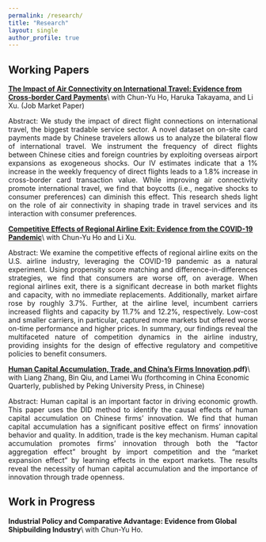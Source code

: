 ```yaml
---
permalink: /research/
title: "Research"
layout: single
author_profile: true
---
```




## Working Papers

**[The Impact of Air Connectivity on International Travel: Evidence from Cross-border Card Payments](https://tpeng2023.github.io/tpeng.github.io/assets/files/jmp_main3.pdf)**\\
with Chun-Yu Ho, Haruka Takayama, and Li Xu. (Job Market Paper)

<p style="text-align: justify;">
Abstract: We study the impact of direct flight connections on international travel, the biggest tradable service sector. A novel dataset on on-site card payments made by Chinese travelers allows us to analyze the bilateral flow of international travel. We instrument the frequency of direct flights between Chinese cities and foreign countries by exploiting overseas airport expansions as exogeneous shocks. Our IV estimates indicate that a 1% increase in the weekly frequency of direct flights leads to a 1.8% increase in cross-border card transaction value. While improving air connectivity promote international travel, we find that boycotts (i.e., negative shocks to consumer preferences) can diminish this effect. This research sheds light on the role of air connectivity in shaping trade in travel services and its interaction with consumer preferences.
</p>


**[Competitive Effects of Regional Airline Exit: Evidence from the COVID-19 Pandemic](https://tpeng2023.github.io/tpeng.github.io/assets/files/airline_exit.pdf)**\\
with Chun-Yu Ho and Li Xu.

<!-- *We .* -->
<p style="text-align: justify;">
Abstract: We examine the competitive effects of regional airline exits on the U.S. airline industry, leveraging the COVID-19 pandemic as a natural experiment. Using propensity score matching and difference-in-differences strategies, we find that consumers are worse off, on average. When regional airlines exit, there is a significant decrease in both market flights and capacity, with no immediate replacements. Additionally, market airfare rose by roughly 3.7%. Further, at the airline level, incumbent carriers increased flights and capacity by 11.7% and 12.2%, respectively. Low-cost and smaller carriers, in particular, captured more markets but offered worse on-time performance and higher prices. In summary, our findings reveal the multifaceted nature of competition dynamics in the airline industry, providing insights for the design of effective regulatory and competitive policies to benefit consumers.
</p>

**[Human Capital Accumulation, Trade, and China’s Firms Innovation](https://tpeng2023.github.io/tpeng.github.io/assets/files/human_capital).pdf)**\\
with Liang Zhang, Bin Qiu, and Lamei Wu (forthcoming in China Economic Quarterly, published by Peking University Press, in Chinese)
<p style="text-align: justify;">
Abstract: Human capital is an important factor in driving economic growth. This paper uses the DID method to identify the causal effects of human capital accumulation on Chinese firms’ innovation. We find that human capital accumulation has a significant positive effect on firms’ innovation behavior and quality. In addition, trade is the key mechanism. Human capital accumulation promotes firms’ innovation through both the “factor aggregation effect” brought by import competition and the “market expansion effect” by learning effects in the export markets. The results reveal the necessity of human capital accumulation and the importance of innovation through trade openness.
</p>

## Work in Progress

**Industrial Policy and Comparative Advantage: Evidence from Global Shipbuilding Industry**\\
with Chun-Yu Ho.

